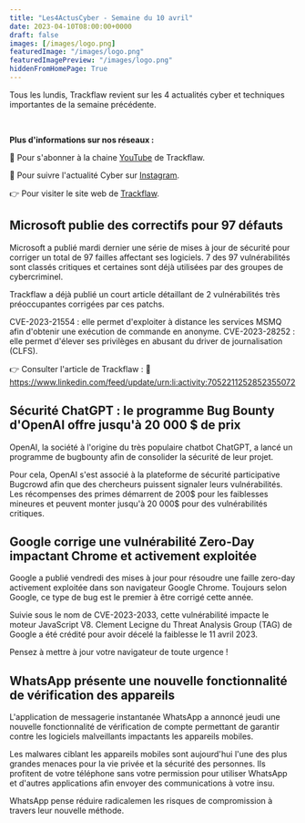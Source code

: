 ```yaml
---
title: "Les4ActusCyber - Semaine du 10 avril"
date: 2023-04-10T08:00:00+0000
draft: false
images: [/images/logo.png]
featuredImage: "/images/logo.png"
featuredImagePreview: "/images/logo.png"
hiddenFromHomePage: True
---
```

    
Tous les lundis, Trackflaw revient sur les 4 actualités cyber et techniques importantes de la semaine précédente.

<br>

**Plus d'informations sur nos réseaux :**

🔴 Pour s'abonner à la chaine [YouTube](https://www.youtube.com/@trackflaw) de Trackflaw.

📸 Pour suivre l'actualité Cyber sur [Instagram](https://www.instagram.com/trackflaw/).

👉 Pour visiter le site web de [Trackflaw](https://trackflaw.com).

    
## Microsoft publie des correctifs pour 97 défauts

Microsoft a publié mardi dernier une série de mises à jour de sécurité pour corriger un total de 97 failles affectant ses logiciels. 7 des 97 vulnérabilités sont classés critiques et certaines sont déjà utilisées par des groupes de cybercriminel.

Trackflaw a déjà publié un court article détaillant de 2 vulnérabilités très préoccupantes corrigées par ces patchs.

CVE-2023-21554 : elle permet d'exploiter à distance les services MSMQ afin d'obtenir une exécution de commande en anonyme.
CVE-2023-28252 : elle permet d'élever ses privilèges en abusant du driver de journalisation (CLFS).

👉 Consulter l'article de Trackflaw : 🔗 https://www.linkedin.com/feed/update/urn:li:activity:7052211252852355072

## Sécurité ChatGPT : le programme Bug Bounty d'OpenAI offre jusqu'à 20 000 $ de prix

OpenAI, la société à l'origine du très populaire chatbot ChatGPT, a lancé un programme de bugbounty afin de consolider la sécurité de leur projet.

Pour cela, OpenAI s'est associé à la plateforme de sécurité participative Bugcrowd afin que des chercheurs puissent signaler leurs vulnérabilités. Les récompenses des primes démarrent de 200$ pour les faiblesses mineures et peuvent monter jusqu'à 20 000$ pour des vulnérabilités critiques.


## Google corrige une vulnérabilité Zero-Day impactant Chrome et activement exploitée

Google a publié vendredi des mises à jour pour résoudre une faille zero-day activement exploitée dans son navigateur Google Chrome. Toujours selon Google, ce type de bug est le premier à être corrigé cette année.

Suivie sous le nom de CVE-2023-2033, cette vulnérabilité impacte le moteur JavaScript V8. Clement Lecigne du Threat Analysis Group (TAG) de Google a été crédité pour avoir décelé la faiblesse le 11 avril 2023.

Pensez à mettre à jour votre navigateur de toute urgence !


## WhatsApp présente une nouvelle fonctionnalité de vérification des appareils

L'application de messagerie instantanée WhatsApp a annoncé jeudi une nouvelle fonctionnalité de vérification de compte permettant de garantir contre les logiciels malveillants impactants les appareils mobiles.

Les malwares ciblant les appareils mobiles sont aujourd'hui l'une des plus grandes menaces pour la vie privée et la sécurité des personnes. Ils profitent de votre téléphone sans votre permission pour utiliser WhatsApp et d'autres applications afin envoyer des communications à votre insu.

WhatsApp pense réduire radicalemen les risques de compromission à travers leur nouvelle méthode.

